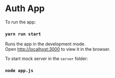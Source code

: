 # Auth App
To run the app:
### `yarn run start`

Runs the app in the development mode.\
Open [http://localhost:3000](http://localhost:3000) to view it in the browser.

To start mock server in the `server` folder: 
### `node app.js`
